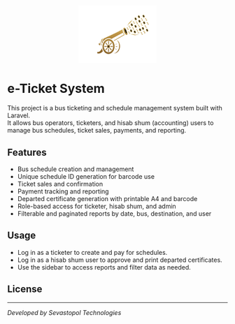 <p align="center">
    <img src="public/tik1.png" alt="Sevastopol Technologies Logo" width="180">
</p>

# e-Ticket System

This project is a bus ticketing and schedule management system built with Laravel.  
It allows bus operators, ticketers, and hisab shum (accounting) users to manage bus schedules, ticket sales, payments, and reporting.

## Features

- Bus schedule creation and management
- Unique schedule ID generation for barcode use
- Ticket sales and confirmation
- Payment tracking and reporting
- Departed certificate generation with printable A4 and barcode
- Role-based access for ticketer, hisab shum, and admin
- Filterable and paginated reports by date, bus, destination, and user


## Usage

- Log in as a ticketer to create and pay for schedules.
- Log in as a hisab shum user to approve and print departed certificates.
- Use the sidebar to access reports and filter data as needed.

## License


---

*Developed by Sevastopol Technologies*